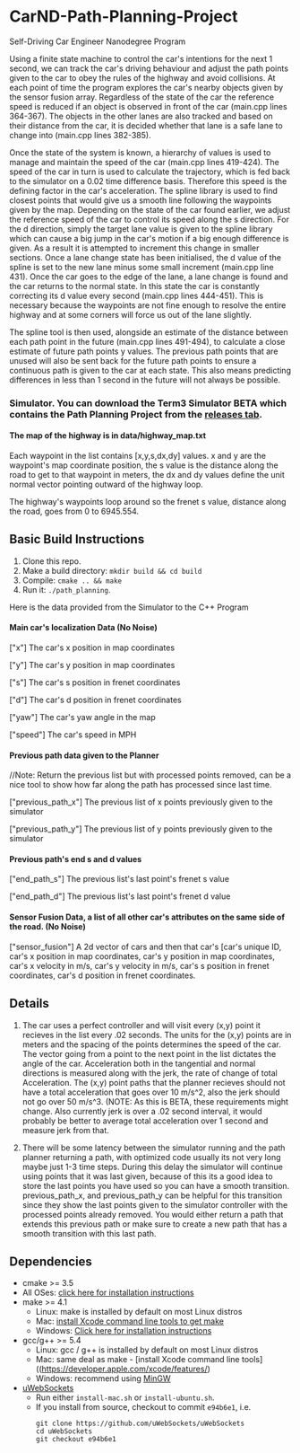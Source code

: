 # CarND-Path-Planning-Project
Self-Driving Car Engineer Nanodegree Program
   
Using a finite state machine to control the car's intentions for the next 1
second, we can track the car's driving behaviour and adjust the path points given to the car
to obey the rules of the highway and avoid collisions. At each point of time the program
explores the car's nearby objects given by the sensor fusion array. Regardless of the state of the car
the reference speed is reduced if an object is observed in front of the car (main.cpp lines 364-367).
The objects in the other lanes are also tracked and based on their distance from
the car, it is decided whether that lane is a safe lane to change into (main.cpp lines 382-385).

Once the state of the system is known, a hierarchy of values is used to manage and
maintain the speed of the car (main.cpp lines 419-424). The speed of the car in turn is 
used to calculate the 
trajectory, which is fed back to the simulator on a 0.02 time difference basis. Therefore
this speed is the defining factor in the car's acceleration. The spline library is used
to find closest points that would give us a smooth line following the waypoints given
by the map. Depending on the state of the car found earlier, we adjust the reference speed
of the car to control its speed along the s direction. For the d direction, simply the target
lane value is given to the spline library which can cause a big jump in the car's motion if a big 
enough difference is given. As a result it is attempted to increment this change in smaller sections.
Once a lane change state has been initialised, the d value of the spline is set to the new lane minus some small
increment (main.cpp line 431). Once the car goes to the edge of the lane, a lane change is found and the car 
returns to the normal state. In this state the car is constantly correcting its d value every second 
(main.cpp lines 444-451). This is necessary because the waypoints are not fine enough to resolve the entire 
highway and at some corners will force us out of the lane slightly.

The spline tool is then used, alongside an estimate of the distance between each path point in the future 
(main.cpp lines 491-494), to calculate a close estimate of future path points y values. The previous 
path points that are unused will also be sent back for the future path points to ensure a continuous path
is given to the car at each state. This also means predicting differences in less than 1 second in the future will 
not always be possible.
   
### Simulator. You can download the Term3 Simulator BETA which contains the Path Planning Project from the [releases tab](https://github.com/udacity/self-driving-car-sim/releases).

#### The map of the highway is in data/highway_map.txt
Each waypoint in the list contains  [x,y,s,dx,dy] values. x and y are the waypoint's map coordinate position, the s value is the distance along the road to get to that waypoint in meters, the dx and dy values define the unit normal vector pointing outward of the highway loop.

The highway's waypoints loop around so the frenet s value, distance along the road, goes from 0 to 6945.554.

## Basic Build Instructions

1. Clone this repo.
2. Make a build directory: `mkdir build && cd build`
3. Compile: `cmake .. && make`
4. Run it: `./path_planning`.

Here is the data provided from the Simulator to the C++ Program

#### Main car's localization Data (No Noise)

["x"] The car's x position in map coordinates

["y"] The car's y position in map coordinates

["s"] The car's s position in frenet coordinates

["d"] The car's d position in frenet coordinates

["yaw"] The car's yaw angle in the map

["speed"] The car's speed in MPH

#### Previous path data given to the Planner

//Note: Return the previous list but with processed points removed, can be a nice tool to show how far along
the path has processed since last time. 

["previous_path_x"] The previous list of x points previously given to the simulator

["previous_path_y"] The previous list of y points previously given to the simulator

#### Previous path's end s and d values 

["end_path_s"] The previous list's last point's frenet s value

["end_path_d"] The previous list's last point's frenet d value

#### Sensor Fusion Data, a list of all other car's attributes on the same side of the road. (No Noise)

["sensor_fusion"] A 2d vector of cars and then that car's [car's unique ID, car's x position in map coordinates, car's y position in map coordinates, car's x velocity in m/s, car's y velocity in m/s, car's s position in frenet coordinates, car's d position in frenet coordinates. 

## Details

1. The car uses a perfect controller and will visit every (x,y) point it recieves in the list every .02 seconds. The units for the (x,y) points are in meters and the spacing of the points determines the speed of the car. The vector going from a point to the next point in the list dictates the angle of the car. Acceleration both in the tangential and normal directions is measured along with the jerk, the rate of change of total Acceleration. The (x,y) point paths that the planner recieves should not have a total acceleration that goes over 10 m/s^2, also the jerk should not go over 50 m/s^3. (NOTE: As this is BETA, these requirements might change. Also currently jerk is over a .02 second interval, it would probably be better to average total acceleration over 1 second and measure jerk from that.

2. There will be some latency between the simulator running and the path planner returning a path, with optimized code usually its not very long maybe just 1-3 time steps. During this delay the simulator will continue using points that it was last given, because of this its a good idea to store the last points you have used so you can have a smooth transition. previous_path_x, and previous_path_y can be helpful for this transition since they show the last points given to the simulator controller with the processed points already removed. You would either return a path that extends this previous path or make sure to create a new path that has a smooth transition with this last path.



## Dependencies

* cmake >= 3.5
 * All OSes: [click here for installation instructions](https://cmake.org/install/)
* make >= 4.1
  * Linux: make is installed by default on most Linux distros
  * Mac: [install Xcode command line tools to get make](https://developer.apple.com/xcode/features/)
  * Windows: [Click here for installation instructions](http://gnuwin32.sourceforge.net/packages/make.htm)
* gcc/g++ >= 5.4
  * Linux: gcc / g++ is installed by default on most Linux distros
  * Mac: same deal as make - [install Xcode command line tools]((https://developer.apple.com/xcode/features/)
  * Windows: recommend using [MinGW](http://www.mingw.org/)
* [uWebSockets](https://github.com/uWebSockets/uWebSockets)
  * Run either `install-mac.sh` or `install-ubuntu.sh`.
  * If you install from source, checkout to commit `e94b6e1`, i.e.
    ```
    git clone https://github.com/uWebSockets/uWebSockets 
    cd uWebSockets
    git checkout e94b6e1
    ```

